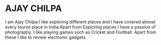 # AJAY CHILPA
I am Ajay Chilpa.I like exploring different places and I have covered almost every tourist place in India.Apart from Exploring places I have a passion of photography. I like playing games such as Cricket and Football. Apart from these I like to review electronic gadgets.

